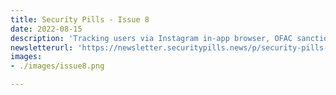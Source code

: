 ```yaml
---
title: Security Pills - Issue 8
date: 2022-08-15
description: 'Tracking users via Instagram in-app browser, OFAC sanctions Tornado Cash, Cisco Talos shares insights on recent cyberattack'
newsletterurl: 'https://newsletter.securitypills.news/p/security-pills-issue-8'
images: 
- ./images/issue8.png

--- 
```


